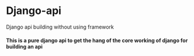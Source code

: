 # Django-api
Django api building without using framework

<h4>This is a pure django api to get the hang of the core working of django for building an api</h4>
